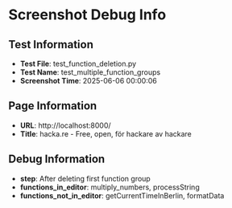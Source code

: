 # Screenshot Debug Info

## Test Information

- **Test File**: test_function_deletion.py
- **Test Name**: test_multiple_function_groups
- **Screenshot Time**: 2025-06-06 00:00:06

## Page Information

- **URL**: http://localhost:8000/
- **Title**: hacka.re - Free, open, för hackare av hackare

## Debug Information

- **step**: After deleting first function group
- **functions_in_editor**: multiply_numbers, processString
- **functions_not_in_editor**: getCurrentTimeInBerlin, formatData

